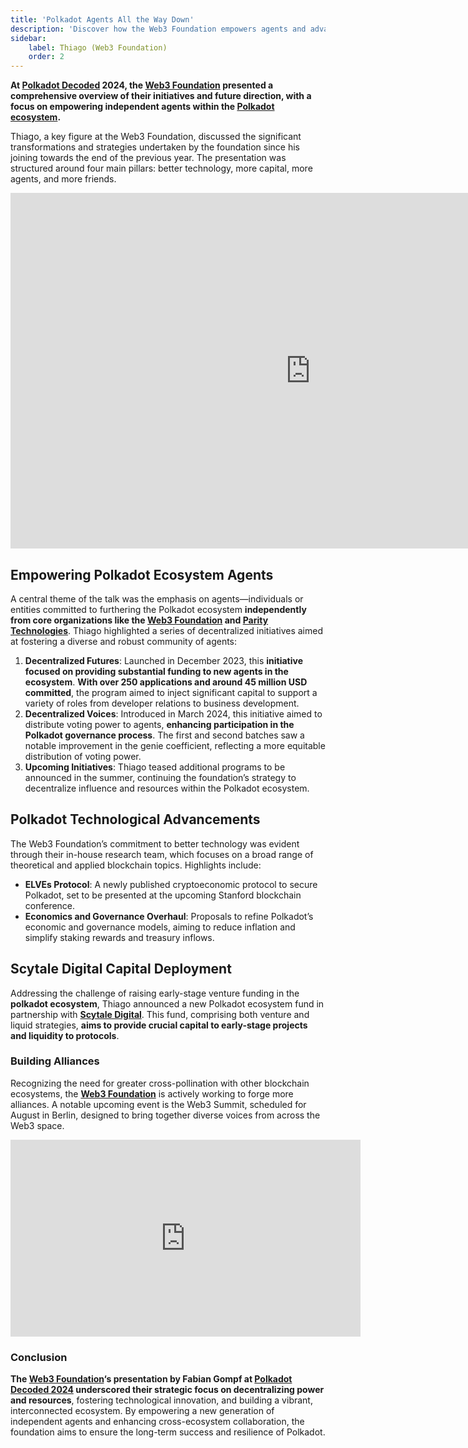 ```yaml
---
title: 'Polkadot Agents All the Way Down'
description: 'Discover how the Web3 Foundation empowers agents and advances Polkadot ecosystem through innovation and strategic initiatives.'
sidebar:
    label: Thiago (Web3 Foundation)
    order: 2
---
```

**At [Polkadot Decoded](https://dablock.com/web3-events/polkadot-decoded/) 2024, the [Web3 Foundation](https://dablock.com/ecosystem/web3-foundation/) presented a comprehensive overview of their initiatives and future direction, with a focus on empowering independent agents within the [Polkadot ecosystem](https://dablock.com/ecosystem/).**

Thiago, a key figure at the Web3 Foundation, discussed the significant transformations and strategies undertaken by the foundation since his joining towards the end of the previous year. The presentation was structured around four main pillars: better technology, more capital, more agents, and more friends.

<iframe allowfullscreen="allowfullscreen" frameborder="0" height="569" src="https://docs.google.com/presentation/d/e/2PACX-1vRBxc2mlrk7Vs02hkbxi3OkjtGGv9PrEBX--jqb3LH_d2R_LgPmyrqccn9WjH_q__niEnICVBaFUJ9e/embed?start=false&loop=false&delayms=60000" width="960"></iframe>

Empowering Polkadot Ecosystem Agents
------------------------------------

A central theme of the talk was the emphasis on agents—individuals or entities committed to furthering the Polkadot ecosystem **independently from core organizations like the [Web3 Foundation](https://dablock.com/ecosystem/web3-foundation/) and [Parity Technologies](https://dablock.com/ecosystem/parity-technologies/)**. Thiago highlighted a series of decentralized initiatives aimed at fostering a diverse and robust community of agents:

1. **Decentralized Futures**: Launched in December 2023, this **initiative focused on providing substantial funding to new agents in the ecosystem**. **With over 250 applications and around 45 million USD committed**, the program aimed to inject significant capital to support a variety of roles from developer relations to business development.
2. **Decentralized Voices**: Introduced in March 2024, this initiative aimed to distribute voting power to agents, **enhancing participation in the Polkadot governance process**. The first and second batches saw a notable improvement in the genie coefficient, reflecting a more equitable distribution of voting power.
3. **Upcoming Initiatives**: Thiago teased additional programs to be announced in the summer, continuing the foundation’s strategy to decentralize influence and resources within the Polkadot ecosystem.

Polkadot Technological Advancements
-----------------------------------

The Web3 Foundation’s commitment to better technology was evident through their in-house research team, which focuses on a broad range of theoretical and applied blockchain topics. Highlights include:

- **ELVEs Protocol**: A newly published cryptoeconomic protocol to secure Polkadot, set to be presented at the upcoming Stanford blockchain conference.
- **Economics and Governance Overhaul**: Proposals to refine Polkadot’s economic and governance models, aiming to reduce inflation and simplify staking rewards and treasury inflows.

Scytale Digital Capital Deployment
----------------------------------

Addressing the challenge of raising early-stage venture funding in the **polkadot ecosystem**, Thiago announced a new Polkadot ecosystem fund in partnership with [**Scytale Digital**](https://dablock.com/ecosystem/scytale-digital/). This fund, comprising both venture and liquid strategies, **aims to provide crucial capital to early-stage projects and liquidity to protocols**.

### Building Alliances

Recognizing the need for greater cross-pollination with other blockchain ecosystems, the **[Web3 Foundation](https://dablock.com/ecosystem/web3-foundation/)** is actively working to forge more alliances. A notable upcoming event is the Web3 Summit, scheduled for August in Berlin, designed to bring together diverse voices from across the Web3 space.

<iframe allowfullscreen="allowfullscreen" frameborder="0" height="315" src="https://www.youtube.com/embed/fqNUaL9xX9g?si=8lCqOjxxriHxcuPi" title="YouTube video player" width="560"></iframe>

### Conclusion

**The [Web3 Foundation](https://dablock.com/ecosystem/web3-foundation/)‘s presentation by Fabian Gompf at [Polkadot Decoded 2024](https://dablock.com/web3-events/polkadot-decoded/) underscored their strategic focus on decentralizing power and resources**, fostering technological innovation, and building a vibrant, interconnected ecosystem. By empowering a new generation of independent agents and enhancing cross-ecosystem collaboration, the foundation aims to ensure the long-term success and resilience of Polkadot.